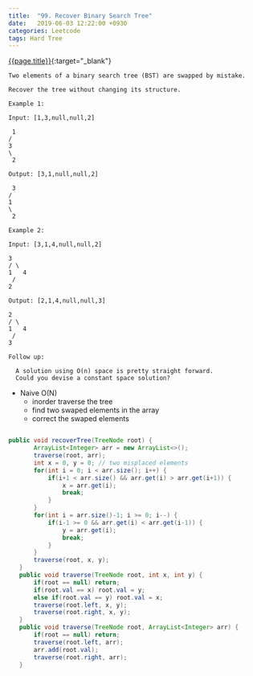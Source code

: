 ```yaml
---
title:  "99. Recover Binary Search Tree"
date:   2019-06-03 12:22:00 +0930
categories: Leetcode
tags: Hard Tree
---
```


[{{page.title}}](https://leetcode.com/problems/recover-binary-search-tree/){:target="_blank"}

    Two elements of a binary search tree (BST) are swapped by mistake.

    Recover the tree without changing its structure.

    Example 1:

    Input: [1,3,null,null,2]

     1
    /
    3
    \
     2

    Output: [3,1,null,null,2]

     3
    /
    1
    \
     2

    Example 2:

    Input: [3,1,4,null,null,2]

    3
    / \
    1   4
     /
    2

    Output: [2,1,4,null,null,3]

    2
    / \
    1   4
     /
    3

    Follow up:

      A solution using O(n) space is pretty straight forward.
      Could you devise a constant space solution?


* Naive O(N)
  - inorder traverse the tree
  - find two swaped elements in the array
  - correct the swaped elements

```java

public void recoverTree(TreeNode root) {
       ArrayList<Integer> arr = new ArrayList<>();
       traverse(root, arr);
       int x = 0, y = 0; // two misplaced elements
       for(int i = 0; i < arr.size(); i++) {
           if(i+1 < arr.size() && arr.get(i) > arr.get(i+1)) {
               x = arr.get(i);
               break;
           }
       }
       for(int i = arr.size()-1; i >= 0; i--) {
           if(i-1 >= 0 && arr.get(i) < arr.get(i-1)) {
               y = arr.get(i);
               break;
           }
       }
       traverse(root, x, y);
   }
   public void traverse(TreeNode root, int x, int y) {
       if(root == null) return;
       if(root.val == x) root.val = y;
       else if(root.val == y) root.val = x;
       traverse(root.left, x, y);
       traverse(root.right, x, y);
   }
   public void traverse(TreeNode root, ArrayList<Integer> arr) {
       if(root == null) return;
       traverse(root.left, arr);
       arr.add(root.val);
       traverse(root.right, arr);
   }
```
